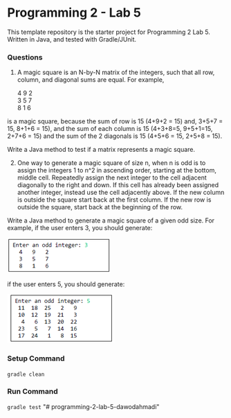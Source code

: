 # Programming 2 - Lab 5

This template repository is the starter project for Programming 2 Lab 5. Written in Java, and tested with Gradle/JUnit.

### Questions

1. A magic square is an N-by-N matrix of the integers, such that all row, column, and diagonal sums are equal. For example,

   4 9 2  
   3 5 7  
   8 1 6

is a magic square, because the sum of row is 15 (4+9+2 = 15) and, 3+5+7 = 15, 8+1+6 = 15), and the sum of each column is 15 (4+3+8=5, 9+5+1=15, 2+7+6 = 15) and the sum of the 2 diagonals is 15 (4+5+6 = 15, 2+5+8 = 15).

Write a Java method to test if a matrix represents a magic square.

2. One way to generate a magic square of size n, when n is odd is to assign the integers 1 to n^2 in ascending order, starting at the bottom, middle cell. Repeatedly assign the next integer to the cell adjacent diagonally to the right and down. If this cell has already been assigned another integer, instead use the cell adjacently above. If the new column is outside the square start back at the first column. If the new row is outside the square, start back at the beginning of the row.

Write a Java method to generate a magic square of a given odd size. For example, if the user enters 3, you should generate:

![](Q2_1.png)

if the user enters 5, you should generate:

![](Q2_2.png)

### Setup Command

`gradle clean`

### Run Command

`gradle test`
"# programming-2-lab-5-dawodahmadi" 
